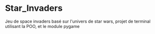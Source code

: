 # Star_Invaders
Jeu de space invaders basé sur l'univers de star wars, projet de terminal utilisant la POO, et le module pygame
